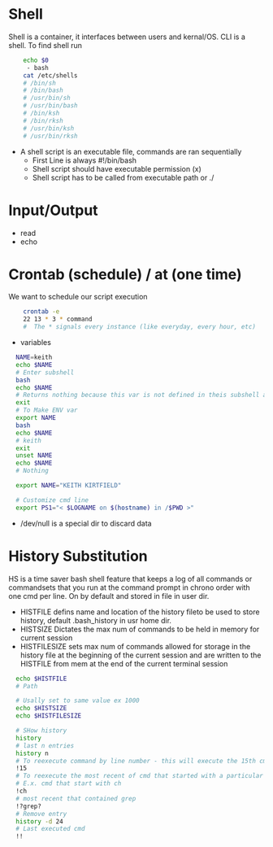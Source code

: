 # Shell

Shell is a container, it interfaces between users and kernal/OS. CLI is a shell. To find shell run

```bash
    echo $0
     - bash
    cat /etc/shells
    # /bin/sh
    # /bin/bash
    # /usr/bin/sh
    # /usr/bin/bash
    # /bin/ksh
    # /bin/rksh
    # /usr/bin/ksh
    # /usr/bin/rksh
```

- A shell script is an executable file, commands are ran sequentially
  - First Line is always #!/bin/bash
  - Shell script should have executable permission (x)
  - Shell script has to be called from executable path or ./<path>

# Input/Output

- read
- echo

# Crontab (schedule) / at (one time)

We want to schedule our script execution

```bash
    crontab -e
    22 13 * 3 * command
    #  The * signals every instance (like everyday, every hour, etc)
```

- variables

```bash
  NAME=keith
  echo $NAME
  # Enter subshell
  bash
  echo $NAME
  # Returns nothing because this var is not defined in theis subshell as it was not a env var
  exit
  # To Make ENV var
  export NAME
  bash
  echo $NAME
  # keith
  exit
  unset NAME
  echo $NAME
  # Nothing

  export NAME="KEITH KIRTFIELD"

```

```bash
  # Customize cmd line
  export PS1="< $LOGNAME on $(hostname) in /$PWD >"
```

- /dev/null is a special dir to discard data

# History Substitution

HS is a time saver bash shell feature that keeps a log of all commands or commandsets that you run at the command prompt in chrono order with one cmd per line. On by default and stored in file in user dir.

- HISTFILE defins name and location of the history fileto be used to store history, default .bash_history in usr home dir.
- HISTSIZE Dictates the max num of commands to be held in memory for current session
- HISTFILESIZE sets max num of commands allowed for storage in the history file at the beginning of the current session and are written to the HISTFILE from mem at the end of the current terminal session

```bash
  echo $HISTFILE
  # Path

  # Usally set to same value ex 1000
  echo $HISTSIZE
  echo $HISTFILESIZE

  # SHow history
  history
  # last n entries
  history n
  # To reexecute command by line number - this will execute the 15th cmd
  !15
  # To reexecute the most recent of cmd that started with a particular letter
  # E.x. cmd that start with ch
  !ch
  # most recent that contained grep
  !?grep?
  # Remove entry
  history -d 24
  # Last executed cmd
  !!


```
